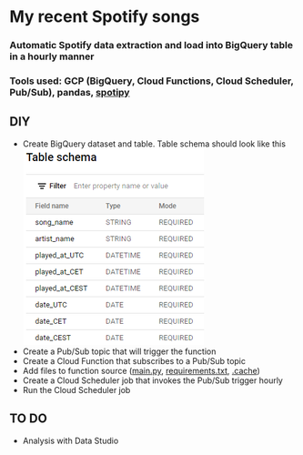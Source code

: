 # My recent Spotify songs
### Automatic Spotify data extraction and load into BigQuery table in a hourly manner
### Tools used: GCP (BigQuery, Cloud Functions, Cloud Scheduler, Pub/Sub), pandas, [spotipy](https://spotipy.readthedocs.io/en/2.9.0/)

## DIY
* Create BigQuery dataset and table. Table schema should look like this ![table schema](img/schema.png "table schema")  
* Create a Pub/Sub topic that will trigger the function
* Create a Cloud Function that subscribes to a Pub/Sub topic
* Add files to function source ([main.py](main.py), [requirements.txt](requirements.txt), [.cache](.cache))
* Create a Cloud Scheduler job that invokes the Pub/Sub trigger hourly
* Run the Cloud Scheduler job
## TO DO
* Analysis with Data Studio